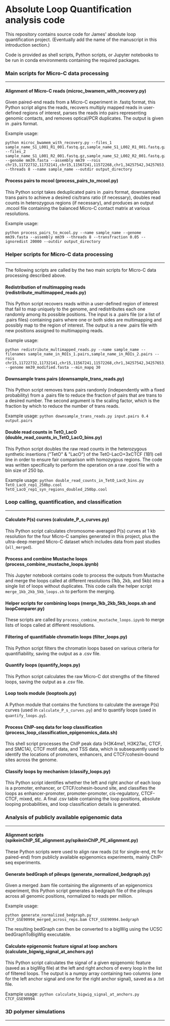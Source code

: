 # Absolute Loop Quantification analysis code

This repository contains source code for James' absolute loop quantification project. (Eventually add the name of the manuscript in this introduction section.)

Code is provided as shell scripts, Python scripts, or Jupyter notebooks to be run in conda environments containing the required packages.


### Main scripts for Micro-C data processing
__________________

#### Alignment of Micro-C reads (microc_bwamem_with_recovery.py)

Given paired-end reads from a Micro-C experiment in .fastq format, this Python script aligns the reads, recovers multiply mapped reads in user-defined regions of interest, parses the reads into pairs representing genomic contacts, and removes optical/PCR duplicates. The output is given in .pairs format.

Example usage:
```
python microc_bwamem_with_recovery.py --files_1 sample_name_S1_L001_R1_001.fastq.gz,sample_name_S1_L002_R1_001.fastq.gz --files_2 sample_name_S1_L001_R2_001.fastq.gz,sample_name_S2_L002_R2_001.fastq.gz --genome mm39.fasta --assembly mm39 --rois chr15,11722732,11732141,chr15,11567241,11572268,chr1,34257542,34257653,chr4,132978078,132978190,chr8,13511989,13512092 --threads 8 --name sample_name --outdir output_directory
```

#### Process pairs to mcool (process_pairs_to_mcool.py)

This Python script takes deduplicated pairs in .pairs format, downsamples trans pairs to achieve a desired cis/trans ratio (if necessary), doubles read counts in heterozygous regions (if necessary), and produces an output .mcool file containing the balanced Micro-C contact matrix at various resolutions.

Example usage:
```
python process_pairs_to_mcool.py --name sample_name --genome mm39.fasta --assembly mm39 --threads 8 --transfraction 0.05 --ignoredist 20000 --outdir output_directory
```

### Helper scripts for Micro-C data processing
__________________

The following scripts are called by the two main scripts for Micro-C data processing described above.

#### Redistribution of multimapping reads (redistribute_multimapped_reads.py)

This Python script recovers reads within a user-defined region of interest that fail to map uniquely to the genome, and redistributes each one randomly among its possible positions. The input is a .pairs file (or a list of .pairs files) containing pairs where one or both sides are multimapping and possibly map to the region of interest. The output is a new .pairs file with new positions assigned to multimapping reads.

Example usage:
```
python redistribute_multimapped_reads.py --name sample_name --filenames sample_name_in_ROIs_1.pairs,sample_name_in_ROIs_2.pairs --rois chr15,11722732,11732141,chr15,11567241,11572268,chr1,34257542,34257653,chr4,132978078,132978190,chr8,13511989,13512092 --genome mm39_modified.fasta --min_mapq 30
```

#### Downsample trans pairs (downsample_trans_reads.py)

This Python script removes trans pairs randomly (independently with a fixed probability) from a .pairs file to reduce the fraction of pairs that are trans to a desired number. The second argument is the scaling factor, which is the fraction by which to reduce the number of trans reads.

Example usage:
```python downsample_trans_reads.py input.pairs 0.4 output.pairs```

#### Double read counts in TetO_LacO (double_read_counts_in_TetO_LacO_bins.py)

This Python script doubles the raw read counts in the heterozygous synthetic insertions ("TetO" & "LacO") of the TetO-LacO+3xCTCF (1B1) cell line in order to ensure fair comparison with homozygous regions. The code was written specifically to perform the operation on a raw .cool file with a bin size of 250 bp.

Example usage:
```python double_read_counts_in_TetO_LacO_bins.py TetO_LacO_rep1_250bp.cool TetO_LacO_rep1_syn_regions_doubled_250bp.cool```


### Loop calling, quantification, and classification
__________________

#### Calculate P(s) curves (calculate_P_s_curves.py)

This Python script calculates chromosome-averaged P(s) curves at 1 kb resolution for the four Micro-C samples generated in this project, plus the ultra-deep merged Micro-C dataset which includes data from past studies (`all_merged`).

#### Process and combine Mustache loops (process_combine_mustache_loops.ipynb)

This Jupyter notebook contains code to process the outputs from Mustache and merge the loops called at different resolutions (1kb, 2kb, and 5kb) into a single list of loops without duplicates. This code calls the helper script `merge_1kb_2kb_5kb_loops.sh` to perform the merging.

#### Helper scripts for combining loops (merge_1kb_2kb_5kb_loops.sh and loopComparer.py)

These scripts are called by `process_combine_mustache_loops.ipynb` to merge lists of loops called at different resolutions.

#### Filtering of quantifiable chromatin loops (filter_loops.py)

This Python script filters the chromatin loops based on various criteria for quantifiability, saving the output as a .csv file.

#### Quantify loops (quantify_loops.py)

This Python script calculates the raw Micro-C dot strengths of the filtered loops, saving the output as a .csv file.

#### Loop tools module (looptools.py)

A Python module that contains the functions to calculate the average P(s) curves (used in `calculate_P_s_curves.py`) and to quantify loops (used in `quantify_loops.py`).

#### Process ChIP-seq data for loop classification (process_loop_classification_epigenomics_data.sh)

This shell script processes the ChIP peak data (H3K4me1, H3K27ac, CTCF, and SMC1A), CTCF motif data, and TSS data, which is subsequently used to identify the locations of promoters, enhancers, and CTCF/cohesin-bound sites across the genome.

#### Classify loops by mechanism (classify_loops.py)

This Python script identifies whether the left and right anchor of each loop is a promoter, enhancer, or CTCF/cohesin-bound site, and classifies the loops as enhancer-promoter, promoter-promoter, cis-regulatory, CTCF-CTCF, mixed, etc. A final .csv table containing the loop positions, absolute looping probabilities, and loop classification details is generated.


### Analysis of publicly available epigenomic data
_______________

#### Alignment scripts (spikeinChIP_SE_alignment.py/spikeinChIP_PE_alignment.py)

These Python scripts were used to align raw reads (`SE` for single-end, `PE` for paired-end) from publicly available epigenomics experiments, mainly ChIP-seq experiments.

#### Generate bedGraph of pileups (generate_normalized_bedgraph.py)

Given a merged .bam file containing the alignments of an epigenomics experiment, this Python script generates a bedgraph file of the pileups across all genomic positions, normalized to reads per million.

Example usage:
```
python generate_normalized_bedgraph.py CTCF_GSE90994_merged_across_reps.bam CTCF_GSE90994.bedgraph
```

The resulting bedGraph can then be converted to a bigWig using the UCSC bedGraphToBigWig executable.

#### Calculate epigenomic feature signal at loop anchors (calculate_bigwig_signal_at_anchors.py)

This Python script calculates the signal of a given epigenomic feature (saved as a bigWig file) at the left and right anchors of every loop in the list of filtered loops. The output is a numpy array containing two columns (one for the left anchor signal and one for the right anchor signal), saved as a .txt file.

Example usage:
```python calculate_bigwig_signal_at_anchors.py CTCF_GSE90994```


### 3D polymer simulations
__________________


